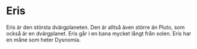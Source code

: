 # Eris

Eris är den största dvärgplaneten. Den är alltså även större än Pluto, som också
är en dvärgplanet. Eris går i en bana mycket långt från solen. Eris har en måne
som heter Dysnomia.

